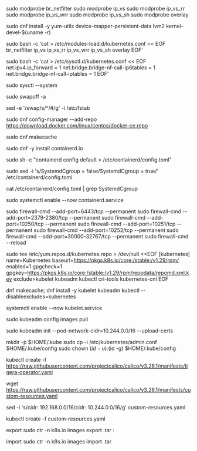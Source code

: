 sudo modprobe br_netfilter
sudo modprobe ip_vs
sudo modprobe ip_vs_rr
sudo modprobe ip_vs_wrr
sudo modprobe ip_vs_sh
sudo modprobe overlay

sudo dnf install -y yum-utils device-mapper-persistent-data lvm2 kernel-devel-$(uname -r)

sudo bash -c 'cat > /etc/modules-load.d/kubernetes.conf << EOF
br_netfilter
ip_vs
ip_vs_rr
ip_vs_wrr
ip_vs_sh
overlay
EOF'

sudo bash -c 'cat > /etc/sysctl.d/kubernetes.conf << EOF
net.ipv4.ip_forward = 1
net.bridge.bridge-nf-call-ip6tables = 1
net.bridge.bridge-nf-call-iptables = 1
EOF'

sudo sysctl --system

sudo swapoff -a

sed -e '/swap/s/^/#/g' -i /etc/fstab

sudo dnf config-manager --add-repo https://download.docker.com/linux/centos/docker-ce.repo

sudo dnf makecache

sudo dnf -y install containerd.io

sudo sh -c "containerd config default > /etc/containerd/config.toml"

sudo sed -i 's/SystemdCgroup = false/SystemdCgroup = true/' /etc/containerd/config.toml

cat /etc/containerd/config.toml | grep SystemdCgroup

sudo systemctl enable --now containerd.service

sudo firewall-cmd --add-port=6443/tcp --permanent
sudo firewall-cmd --add-port=2379-2380/tcp --permanent
sudo firewall-cmd --add-port=10250/tcp --permanent
sudo firewall-cmd --add-port=10251/tcp --permanent
sudo firewall-cmd --add-port=10252/tcp --permanent
sudo firewall-cmd --add-port=30000-32767/tcp --permanent
sudo firewall-cmd --reload

sudo tee /etc/yum.repos.d/kubernetes.repo > /dev/null <<EOF
[kubernetes]
name=Kubernetes
baseurl=https://pkgs.k8s.io/core:/stable:/v1.29/rpm/
enabled=1
gpgcheck=1
gpgkey=https://pkgs.k8s.io/core:/stable:/v1.29/rpm/repodata/repomd.xml.key
exclude=kubelet kubeadm kubectl cri-tools kubernetes-cni
EOF

dnf makecache; dnf install -y kubelet kubeadm kubectl --disableexcludes=kubernetes

systemctl enable --now kubelet.service

sudo kubeadm config images pull

sudo kubeadm init --pod-network-cidr=10.244.0.0/16 --upload-certs

mkdir -p $HOME/.kube
sudo cp -i /etc/kubernetes/admin.conf $HOME/.kube/config
sudo chown $(id -u):$(id -g) $HOME/.kube/config

kubectl create -f https://raw.githubusercontent.com/projectcalico/calico/v3.26.1/manifests/tigera-operator.yaml

wget https://raw.githubusercontent.com/projectcalico/calico/v3.26.1/manifests/custom-resources.yaml

sed -i 's/cidr: 192\.168\.0\.0\/16/cidr: 10.244.0.0\/16/g' custom-resources.yaml

kubectl create -f custom-resources.yaml

export
sudo ctr -n k8s.io images export <image>.tar <image>:<tag>

import
sudo ctr -n k8s.io images import <image>.tar


